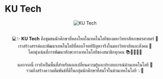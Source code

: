 # KU Tech
<div align="center">
  <img src="https://github.com/user-attachments/assets/752a5a60-bad9-4b26-b080-ad117941f86b" alt="KU Tech">
</div>

<br/>

<p align="center">
  💻✨ <strong>KU Tech</strong> คือชุมชนนักศึกษาที่หลงใหลในเทคโนโลยีของมหาวิทยาลัยเกษตรศาสตร์ 🌱 <br/>
  เราสร้างสรรค์และพัฒนาเทคโนโลยีที่ตอบโจทย์ปัญหาจริงในมหาวิทยาลัยและสังคม 🚀<br/>
  โดยมุ่งเน้นที่การพัฒนาทักษะทางเทคโนโลยีของสมาชิกทุกคน 📚👩‍💻👨‍💻<br/><br/>
  นอกจากนี้ เรายังเป็นพื้นที่สำหรับแลกเปลี่ยนความรู้และประสบการณ์ด้านเทคโนโลยี 🤝<br/>
  รวมถึงสร้างความสัมพันธ์ที่ดีในกลุ่มนักศึกษาที่สนใจในด้านเทคโนโลยี 💡💬<br/>
</p>
